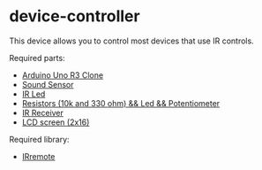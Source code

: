 # device-controller
This device allows you to control most devices that use IR controls.

Required parts:
- <a href="https://www.amazon.com/Open-Source-Arduino-Connector-Batteries-Included/dp/B01M1YIL43">Arduino Uno R3 Clone</a>
- <a href="https://www.amazon.com/DAOKI-Sensitivity-Microphone-Detection-Arduino/dp/B00XT0PH10/ref=sr_1_1_sspa?crid=2NOI9O56FMRCD&keywords=sound+sensor&qid=1578605205&s=electronics&sprefix=sound+sens%2Celectronics%2C324&sr=1-1-spons&psc=1&spLa=ZW5jcnlwdGVkUXVhbGlmaWVyPUExTDFWRjJXMEtBOTgwJmVuY3J5cHRlZElkPUEwMjc1MTk0QlE4NkFDQkJEVzRWJmVuY3J5cHRlZEFkSWQ9QTAxOTc3MDYzQU1WVTNXV1Q2R0RVJndpZGdldE5hbWU9c3BfYXRmJmFjdGlvbj1jbGlja1JlZGlyZWN0JmRvTm90TG9nQ2xpY2s9dHJ1ZQ==">Sound Sensor</a>
- <a href="https://www.amazon.com/Infrared-Lighting-Electronics-Components-Emitting/dp/B01BVGIZGC/ref=sr_1_3?keywords=ir+led&qid=1578605466&sr=8-3">IR Led</a>
- <a href="https://www.amazon.com/ELEGOO-Electronics-Component-resistors-Potentiometer/dp/B01ERPXFZK/ref=sr_1_5?keywords=resistors&qid=1578605504&sr=8-5">Resistors (10k and 330 ohm) && Led && Potentiometer</a>
- <a href="https://www.amazon.com/Infrared-Receiver-Controlled-Electronic-Circuits/dp/B006OAHKEE/ref=sr_1_17?keywords=ir+receiver+arduino&qid=1578606677&sr=8-17">IR Receiver</a>
- <a href="https://www.amazon.com/Arducam-Display-Controller-Character-Backlight/dp/B01N5I8KCS/ref=sr_1_2?keywords=LCD+screen+%282x16%29&qid=1578606754&sr=8-2">LCD screen (2x16)</a>


Required library:
- <a href="https://github.com/z3t0/Arduino-IRremote.git">IRremote</a>
